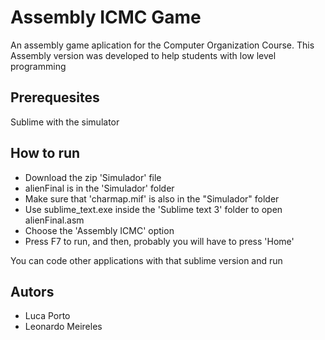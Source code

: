 # Assembly ICMC Game
An assembly game aplication for the Computer Organization Course. This Assembly version 
was developed to help students with low level programming 

## Prerequesites 
  Sublime with the simulator
  
## How to run
 - Download the zip 'Simulador' file
 - alienFinal is in the 'Simulador' folder
 - Make sure that 'charmap.mif' is also in the "Simulador" folder
 - Use sublime_text.exe inside the 'Sublime text 3' folder to open alienFinal.asm
 - Choose the 'Assembly ICMC' option 
 - Press F7 to run, and then, probably you will have to press 'Home'

  You can code other applications with that sublime version and run 

## Autors
 - Luca Porto
 - Leonardo Meireles
